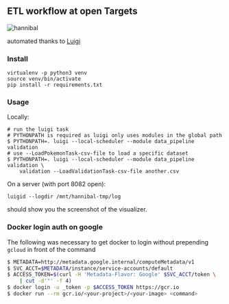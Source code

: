 ## ETL workflow at open Targets

![hannibal](http://s2.quickmeme.com/img/a9/a9ed842f739e930dc8e9340bafbbaeaf77994c50c74fc6a86b046b54cb9b2c59.jpg)



automated thanks to [Luigi](https://github.com/spotify/luigi)



### Install
```shell
virtualenv -p python3 venv
source venv/bin/activate
pip install -r requirements.txt
```

### Usage
Locally:
```shell
# run the luigi task
# PYTHONPATH is required as luigi only uses modules in the global path
$ PYTHONPATH=. luigi --local-scheduler --module data_pipeline validation
# use --LoadPokemonTask-csv-file to load a specific dataset
$ PYTHONPATH=. luigi --local-scheduler --module data_pipeline validation \
    validation --LoadValidationTask-csv-file another.csv
```

On a server (with port 8082 open):
```
luigid --logdir /mnt/hannibal-tmp/log
```
should show you the screenshot of the visualizer.

### Docker login auth on google
The following was necessary to get docker to login without prepending `gcloud`
in front of the command
```sh
$ METADATA=http://metadata.google.internal/computeMetadata/v1
$ SVC_ACCT=$METADATA/instance/service-accounts/default
$ ACCESS_TOKEN=$(curl -H 'Metadata-Flavor: Google' $SVC_ACCT/token \
    | cut -d'"' -f 4)
$ docker login -u _token -p $ACCESS_TOKEN https://gcr.io
$ docker run --rm gcr.io/<your-project>/<your-image> <command>
```
